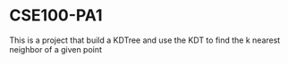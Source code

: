 # CSE100-PA1
This is a project that build a KDTree and use the KDT to 
find the k nearest neighbor of a given point
